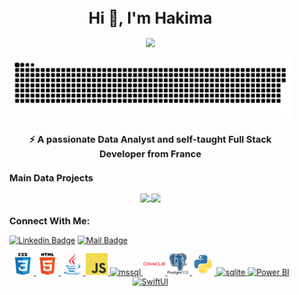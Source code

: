 <h1 align="center">Hi 👋, I'm Hakima</h1>

<p style="margin: 15px;" align="center">
    <img src="https://readme-typing-svg.herokuapp.com?duration=2000&color=FF0099&center=true&vCenter=true&lines=Data+Analyst;Functional+Developer">
</p>

<!-- snake graph -->
<div align="center">
  <picture>
    <source media="(prefers-color-scheme: dark)" srcset="https://github.com/haaaaakima/haaaaakima/blob/main/snake-dark.svg" />
    <source media="(prefers-color-scheme: light), (prefers-color-scheme: no-preference)" srcset="https://github.com/haaaaakima/haaaaakima/blob/main/snake.svg" />
    <img src="https://github.com/haaaaakima/haaaaakima/blob/main/snake.svg" alt="github-snake" />
  </picture>
<!-- <h4> _generated with [Platane/snk](https://platane.me/snk/)_</h4> -->
</div>

<h3 align="center">⚡ A passionate Data Analyst and self-taught Full Stack Developer from France</h3>

### Main Data Projects

<div align="center">
  <a href="https://github.com/haaaaakima/rapport-de-stage">
    <img align="center" src="https://github-readme-stats.vercel.app/api/pin/?username=haaaaakima&repo=rapport-de-stage&theme=algolia" />
  </a>
  <a href="https://github.com/haaaaakima/projet-airbus/blob/main/README.md">
    <img align="center" src="https://github-readme-stats.vercel.app/api/pin/?username=haaaaakima&repo=Projet-Airbus&theme=algolia" />
  </a>
</div>

### Connect With Me:

[![Linkedin Badge](https://img.shields.io/badge/LinkedIn-0077B5?style=for-the-badge&logo=linkedin&logoColor=white)](https://www.linkedin.com/in/hakima-achak) 
[![Mail Badge](https://img.shields.io/badge/Gmail-D14836?style=for-the-badge&logo=gmail&logoColor=white)](mailto:hakimaachak31@gmail.com)

<!-- Top Usage Languages: -->
<p align="center">
    <a href="https://www.w3schools.com/css/" target="_blank" rel="noreferrer"> 
        <img src="https://raw.githubusercontent.com/devicons/devicon/master/icons/css3/css3-original-wordmark.svg" alt="css3" width="40" height="40"/> 
    </a>
    <a href="https://www.w3.org/html/" target="_blank" rel="noreferrer"> 
        <img src="https://raw.githubusercontent.com/devicons/devicon/master/icons/html5/html5-original-wordmark.svg" alt="html5" width="40" height="40"/> 
    </a>
    <a href="https://www.java.com" target="_blank" rel="noreferrer"> 
        <img src="https://raw.githubusercontent.com/devicons/devicon/master/icons/java/java-original.svg" alt="java" width="40" height="40"/> 
    </a>
    <a href="https://developer.mozilla.org/en-US/docs/Web/JavaScript" target="_blank" rel="noreferrer"> 
        <img src="https://raw.githubusercontent.com/devicons/devicon/master/icons/javascript/javascript-original.svg" alt="javascript" width="40" height="40"/> 
    </a>
    <a href="https://www.microsoft.com/en-us/sql-server" target="_blank" rel="noreferrer"> 
        <img src="https://www.svgrepo.com/show/303229/microsoft-sql-server-logo.svg" alt="mssql" width="40" height="40"/> 
    </a>
    <a href="https://www.oracle.com/" target="_blank" rel="noreferrer"> 
        <img src="https://raw.githubusercontent.com/devicons/devicon/master/icons/oracle/oracle-original.svg" alt="oracle" width="40" height="40"/> 
    </a>
    <a href="https://www.postgresql.org" target="_blank" rel="noreferrer"> 
        <img src="https://raw.githubusercontent.com/devicons/devicon/master/icons/postgresql/postgresql-original-wordmark.svg" alt="postgresql" width="40" height="40"/> 
    </a>
    <a href="https://www.python.org" target="_blank" rel="noreferrer"> 
        <img src="https://raw.githubusercontent.com/devicons/devicon/master/icons/python/python-original.svg" alt="python" width="40" height="40"/> 
    </a>
    <a href="https://www.sqlite.org/" target="_blank" rel="noreferrer"> 
        <img src="https://www.vectorlogo.zone/logos/sqlite/sqlite-icon.svg" alt="sqlite" width="40" height="40"/> 
    </a>
    <a href="https://powerbi.microsoft.com/" target="_blank" rel="noreferrer"> 
        <img src="https://upload.wikimedia.org/wikipedia/commons/c/cf/New_Power_BI_Logo.svg" alt="Power BI" width="40" height="40"/> 
    </a>
    <!-- SwiftUI -->
    <a href="https://developer.apple.com/xcode/swiftui/" target="_blank" rel="noreferrer">
        <img src="https://upload.wikimedia.org/wikipedia/commons/9/9d/Swift_logo.svg" alt="SwiftUI" width="40" height="40"/>
    </a>
</p>
